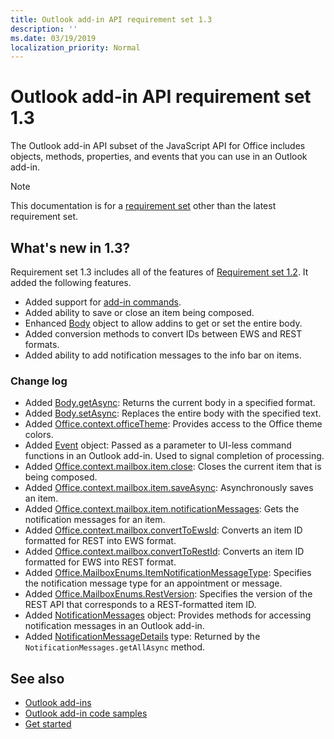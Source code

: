 ```yaml
---
title: Outlook add-in API requirement set 1.3
description: ''
ms.date: 03/19/2019
localization_priority: Normal
---
```


# Outlook add-in API requirement set 1.3

The Outlook add-in API subset of the JavaScript API for Office includes objects, methods, properties, and events that you can use in an Outlook add-in.

> [!NOTE]
> This documentation is for a [requirement set](/office/dev/add-ins/reference/requirement-sets/outlook-api-requirement-sets) other than the latest requirement set. 

## What's new in 1.3?

Requirement set 1.3 includes all of the features of [Requirement set 1.2](../requirement-set-1.2/outlook-requirement-set-1.2.md). It added the following features.

- Added support for [add-in commands](/outlook/add-ins/add-in-commands-for-outlook).
- Added ability to save or close an item being composed.
- Enhanced [Body](/javascript/api/outlook_1_3/office.body) object to allow addins to get or set the entire body.
- Added conversion methods to convert IDs between EWS and REST formats.
- Added ability to add notification messages to the info bar on items.

### Change log

- Added [Body.getAsync](/javascript/api/outlook_1_3/office.body#getasync-coerciontype--options--callback-): Returns the current body in a specified format.
- Added [Body.setAsync](/javascript/api/outlook_1_3/office.body#setasync-data--options--callback-): Replaces the entire body with the specified text.
- Added [Office.context.officeTheme](office.context.md#officetheme-object): Provides access to the Office theme colors.
- Added [Event](/javascript/api/office/office.addincommands.event) object: Passed as a parameter to UI-less command functions in an Outlook add-in. Used to signal completion of processing.
- Added [Office.context.mailbox.item.close](office.context.mailbox.item.md#close): Closes the current item that is being composed.
- Added [Office.context.mailbox.item.saveAsync](office.context.mailbox.item.md#saveasyncoptions-callback): Asynchronously saves an item.
- Added [Office.context.mailbox.item.notificationMessages](office.context.mailbox.item.md#notificationmessages-notificationmessages): Gets the notification messages for an item.
- Added [Office.context.mailbox.convertToEwsId](office.context.mailbox.md#converttoewsiditemid-restversion--string): Converts an item ID formatted for REST into EWS format.
- Added [Office.context.mailbox.convertToRestId](office.context.mailbox.md#converttorestiditemid-restversion--string): Converts an item ID formatted for EWS into REST format.
- Added [Office.MailboxEnums.ItemNotificationMessageType](/javascript/api/outlook_1_3/office.mailboxenums.itemnotificationmessagetype): Specifies the notification message type for an appointment or message.
- Added [Office.MailboxEnums.RestVersion](/javascript/api/outlook_1_3/office.mailboxenums.restversion): Specifies the version of the REST API that corresponds to a REST-formatted item ID.
- Added [NotificationMessages](/javascript/api/outlook_1_3/office.notificationmessages) object: Provides methods for accessing notification messages in an Outlook add-in.
- Added [NotificationMessageDetails](/javascript/api/outlook_1_3/office.notificationmessagedetails) type: Returned by the `NotificationMessages.getAllAsync` method.

## See also

- [Outlook add-ins](/outlook/add-ins/)
- [Outlook add-in code samples](https://developer.microsoft.com/outlook/gallery/?filterBy=Outlook,Samples,Add-ins)
- [Get started](/outlook/add-ins/quick-start)
